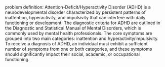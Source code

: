 problem definition: 
Attention-Deficit/Hyperactivity Disorder (ADHD) is a neurodevelopmental disorder characterized by persistent patterns of inattention, hyperactivity, and impulsivity that can interfere with daily functioning or development. The diagnostic criteria for ADHD are outlined in the Diagnostic and Statistical Manual of Mental Disorders, which is commonly used by mental health professionals. The core symptoms are grouped into two main categories: inattention and hyperactivity/impulsivity. To receive a diagnosis of ADHD, an individual must exhibit a sufficient number of symptoms from one or both categories, and these symptoms should significantly impact their social, academic, or occupational functioning. 
